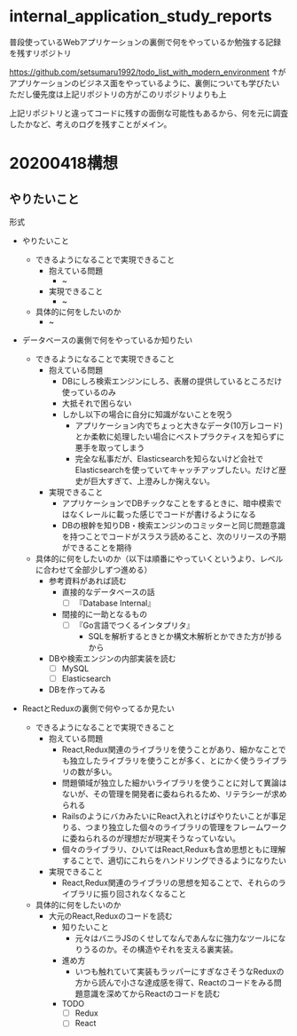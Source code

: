 # internal_application_study_reports
普段使っているWebアプリケーションの裏側で何をやっているか勉強する記録を残すリポジトリ

https://github.com/setsumaru1992/todo_list_with_modern_environment
↑がアプリケーションのビジネス面をやっているように、裏側についても学びたい
ただし優先度は上記リポジトリの方がこのリポジトリよりも上

上記リポジトリと違ってコードに残すの面倒な可能性もあるから、何を元に調査したかなど、考えのログを残すことがメイン。

# 20200418構想
## やりたいこと
形式
- やりたいこと
  - できるようになることで実現できること
    - 抱えている問題
      - ~
    - 実現できること
      - ~
  - 具体的に何をしたいのか
    - ~

- データベースの裏側で何をやっているか知りたい
  - できるようになることで実現できること
    - 抱えている問題
      - DBにしろ検索エンジンにしろ、表層の提供しているところだけ使っているのみ
      - 大抵それで困らない
      - しかし以下の場合に自分に知識がないことを呪う
        - アプリケーション内でちょっと大きなデータ(10万レコード)とか柔軟に処理したい場合にベストプラクティスを知らずに悪手を取ってしまう
        - 完全な私事だが、Elasticsearchを知らないけど会社でElasticsearchを使っていてキャッチアップしたい。だけど歴史が巨大すぎて、上澄みしか掬えない。
    - 実現できること
      - アプリケーションでDBチックなことをするときに、暗中模索ではなくレールに載った感じでコードが書けるようになる
      - DBの根幹を知りDB・検索エンジンのコミッターと同じ問題意識を持つことでコードがスラスラ読めること、次のリリースの予期ができることを期待
  - 具体的に何をしたいのか（以下は順番にやっていくというより、レベルに合わせて全部少しずつ進める）
    - 参考資料があれば読む
      - 直接的なデータベースの話
        - [ ] 『Database Internal』
      - 間接的に一助となるもの
        - [ ] 『Go言語でつくるインタプリタ』
          - SQLを解析するときとか構文木解析とかできた方が捗るから
    - DBや検索エンジンの内部実装を読む
      - [ ] MySQL
      - [ ] Elasticsearch
    - DBを作ってみる
- ReactとReduxの裏側で何やってるか見たい 
  - できるようになることで実現できること
    - 抱えている問題
      - React,Redux関連のライブラリを使うことがあり、細かなことでも独立したライブラリを使うことが多く、とにかく使うライブラリの数が多い。
      - 問題領域が独立した細かいライブラリを使うことに対して異論はないが、その管理を開発者に委ねられるため、リテラシーが求められる
      - RailsのようにバカみたいにReact入れとけばやりたいことが事足りる、つまり独立した個々のライブラリの管理をフレームワークに委ねられるのが理想だが現実そうなっていない。
      - 個々のライブラリ、ひいてはReact,Reduxも含め思想ともに理解することで、適切にこれらをハンドリングできるようになりたい
    - 実現できること
      - React,Redux関連のライブラリの思想を知ることで、それらのライブラリに振り回されなくなること
  - 具体的に何をしたいのか
    - 大元のReact,Reduxのコードを読む
      - 知りたいこと
        - 元々はバニラJSのくせしてなんであんなに強力なツールになりうるのか。その構造やそれを支える裏実装。
      - 進め方
        - いつも触れていて実装もラッパーにすぎなさそうなReduxの方から読んで小さな達成感を得て、Reactのコードをみる問題意識を深めてからReactのコードを読む
      - TODO
        - [ ] Redux
        - [ ] React